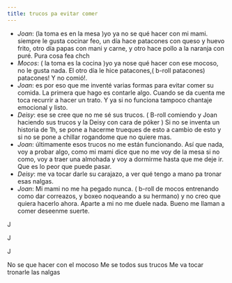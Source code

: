 ```yaml
---
title: trucos pa evitar comer
---
```

- *Joan*: (la toma es en la mesa )yo ya no se qué hacer con mi mami. siempre le gusta cocinar feo, un día hace patacones con queso y huevo frito, otro día papas con mani y carne, y otro hace pollo a la naranja con puré. Pura cosa fea chch
- *Mocos*: ( la toma es la cocina )yo ya nose qué hacer con ese mocoso, no le gusta nada. El otro día le hice patacones,( b-roll patacones) patacones! Y no comió!.
- *Joan*: es por eso que me inventé varias formas para evitar comer su comida. La primera que hago es contarle algo. Cuando se da cuenta me toca recurrir a hacer un trato. Y ya si no funciona tampoco chantaje emocional y listo.
- *Deisy*: ese se cree que no me sé sus trucos. ( B-roll comiendo y Joan haciendo sus trucos y la Deisy con cara de póker ) Si no se inventa un historia de 1h, se pone a hacerme trueques de esto a cambio de esto y si no se pone a chillar rogandome que no quiere mas.
- *Joan*: últimamente esos trucos no me están funcionando. Así que nada, voy a probar algo, como mi mami dice que no me voy de la mesa si no como, voy a traer una almohada y voy a dormirme hasta que me deje ir.  Que es lo peor que puede pasar. 
- *Deisy*: me va tocar darle su carajazo, a ver qué tengo a mano pa tronar esas nalgas.
- *Joan*: Mi mami no me ha pegado nunca. ( b-roll de mocos entrenando como dar correazos, y boxeo noqueando a su hermano) y no creo que quiera hacerlo ahora. Aparte a mi no me duele nada. Bueno me llaman a comer deseenme suerte.


J

J

J


No se que hacer con el mocoso
Me se todos sus trucos
Me va tocar tronarle las nalgas